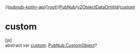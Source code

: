 //[pubnub-kotlin-api](../../../../index.md)/[[root]](../../index.md)/[PubNub](../index.md)/[v2ObjectDataOmitId](index.md)/[custom](custom.md)

# custom

[js]\
abstract var [custom](custom.md): [PubNub.CustomObject](../-custom-object/index.md)?
